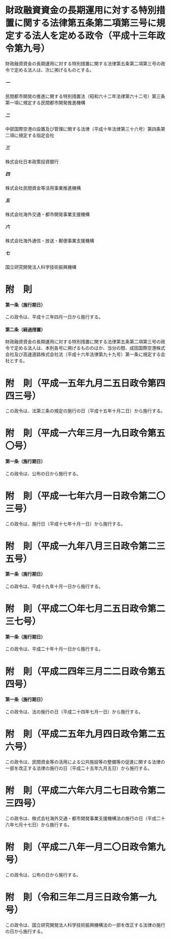 # 財政融資資金の長期運用に対する特別措置に関する法律第五条第二項第三号に規定する法人を定める政令（平成十三年政令第九号）
財政融資資金の長期運用に対する特別措置に関する法律第五条第二項第三号の政令で定める法人は、次に掲げるものとする。
##### 一
民間都市開発の推進に関する特別措置法（昭和六十二年法律第六十二号）第三条第一項に規定する民間都市開発推進機構
##### 二
中部国際空港の設置及び管理に関する法律（平成十年法律第三十六号）第四条第二項に規定する指定会社
##### 三
株式会社日本政策投資銀行
##### 四
株式会社民間資金等活用事業推進機構
##### 五
株式会社海外交通・都市開発事業支援機構
##### 六
株式会社海外通信・放送・郵便事業支援機構
##### 七
国立研究開発法人科学技術振興機構
# 附　則
#### 第一条（施行期日）
この政令は、平成十三年四月一日から施行する。
#### 第二条（経過措置）
財政融資資金の長期運用に対する特別措置に関する法律第五条第二項第三号の政令で定める法人は、本則各号に掲げるもののほか、当分の間、成田国際空港株式会社及び高速道路株式会社法（平成十六年法律第九十九号）第一条に規定する会社とする。
# 附　則（平成一五年九月二五日政令第四四三号）
この政令は、法第三条の規定の施行の日（平成十五年十月二日）から施行する。
# 附　則（平成一六年三月一九日政令第五〇号）
#### 第一条（施行期日）
この政令は、公布の日から施行する。
# 附　則（平成一七年六月一日政令第二〇三号）
この政令は、施行日（平成十七年十月一日）から施行する。
# 附　則（平成一九年八月三日政令第二三五号）
#### 第一条（施行期日）
この政令は、平成十九年十月一日から施行する。
# 附　則（平成二〇年七月二五日政令第二三七号）
#### 第一条（施行期日）
この政令は、平成二十年十月一日から施行する。
# 附　則（平成二四年三月二二日政令第五四号）
#### 第一条（施行期日）
この政令は、法の施行の日（平成二十四年七月一日）から施行する。
# 附　則（平成二五年九月四日政令第二五六号）
この政令は、民間資金等の活用による公共施設等の整備等の促進に関する法律の一部を改正する法律の施行の日（平成二十五年九月五日）から施行する。
# 附　則（平成二六年六月二七日政令第二三四号）
この政令は、株式会社海外交通・都市開発事業支援機構法の施行の日（平成二十六年七月十七日）から施行する。
# 附　則（平成二八年一月二〇日政令第九号）
この政令は、公布の日から施行する。
# 附　則（令和三年二月三日政令第一九号）
この政令は、国立研究開発法人科学技術振興機構法の一部を改正する法律の施行の日から施行する。
